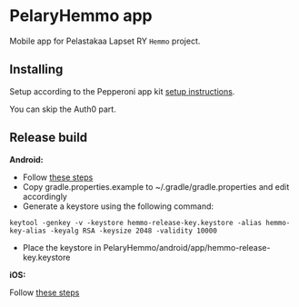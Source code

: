 PelaryHemmo app
===============

Mobile app for Pelastakaa Lapset RY `Hemmo` project.

Installing
----------

Setup according to the Pepperoni app kit
[setup instructions](https://github.com/futurice/pepperoni-app-kit/blob/master/docs/SETUP.md).

You can skip the Auth0 part.

Release build
-------------

**Android:**

- Follow [these steps](https://facebook.github.io/react-native/docs/signed-apk-android.html)
- Copy gradle.properties.example to ~/.gradle/gradle.properties and edit accordingly
- Generate a keystore using the following command:

```
keytool -genkey -v -keystore hemmo-release-key.keystore -alias hemmo-key-alias -keyalg RSA -keysize 2048 -validity 10000
```

- Place the keystore in PelaryHemmo/android/app/hemmo-release-key.keystore


**iOS:**

Follow [these steps](https://facebook.github.io/react-native/docs/running-on-device-ios.html#building-your-app-for-production)
